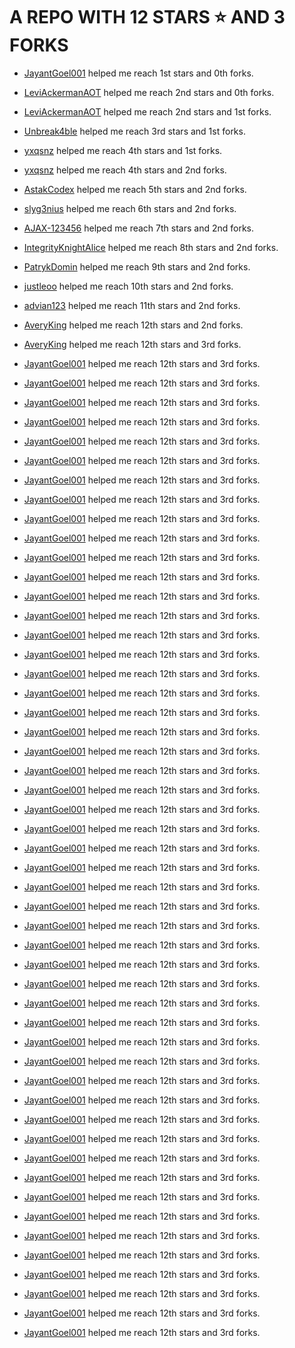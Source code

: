 # A REPO WITH 12 STARS ⭐️ AND 3 FORKS

- [JayantGoel001](https://github.com/JayantGoel001) helped me reach 1st stars and 0th forks.

- [LeviAckermanAOT](https://github.com/LeviAckermanAOT) helped me reach 2nd stars and 0th forks.

- [LeviAckermanAOT](https://github.com/LeviAckermanAOT) helped me reach 2nd stars and 1st forks.

- [Unbreak4ble](https://github.com/Unbreak4ble) helped me reach 3rd stars and 1st forks.

- [yxqsnz](https://github.com/yxqsnz) helped me reach 4th stars and 1st forks.

- [yxqsnz](https://github.com/yxqsnz) helped me reach 4th stars and 2nd forks.

- [AstakCodex](https://github.com/AstakCodex) helped me reach 5th stars and 2nd forks.

- [slyg3nius](https://github.com/slyg3nius) helped me reach 6th stars and 2nd forks.

- [AJAX-123456](https://github.com/AJAX-123456) helped me reach 7th stars and 2nd forks.

- [IntegrityKnightAlice](https://github.com/IntegrityKnightAlice) helped me reach 8th stars and 2nd forks.

- [PatrykDomin](https://github.com/PatrykDomin) helped me reach 9th stars and 2nd forks.

- [justleoo](https://github.com/justleoo) helped me reach 10th stars and 2nd forks.

- [advian123](https://github.com/advian123) helped me reach 11th stars and 2nd forks.

- [AveryKing](https://github.com/AveryKing) helped me reach 12th stars and 2nd forks.

- [AveryKing](https://github.com/AveryKing) helped me reach 12th stars and 3rd forks.

- [JayantGoel001](https://github.com/JayantGoel001) helped me reach 12th stars and 3rd forks.

- [JayantGoel001](https://github.com/JayantGoel001) helped me reach 12th stars and 3rd forks.

- [JayantGoel001](https://github.com/JayantGoel001) helped me reach 12th stars and 3rd forks.

- [JayantGoel001](https://github.com/JayantGoel001) helped me reach 12th stars and 3rd forks.

- [JayantGoel001](https://github.com/JayantGoel001) helped me reach 12th stars and 3rd forks.

- [JayantGoel001](https://github.com/JayantGoel001) helped me reach 12th stars and 3rd forks.

- [JayantGoel001](https://github.com/JayantGoel001) helped me reach 12th stars and 3rd forks.

- [JayantGoel001](https://github.com/JayantGoel001) helped me reach 12th stars and 3rd forks.

- [JayantGoel001](https://github.com/JayantGoel001) helped me reach 12th stars and 3rd forks.

- [JayantGoel001](https://github.com/JayantGoel001) helped me reach 12th stars and 3rd forks.

- [JayantGoel001](https://github.com/JayantGoel001) helped me reach 12th stars and 3rd forks.

- [JayantGoel001](https://github.com/JayantGoel001) helped me reach 12th stars and 3rd forks.

- [JayantGoel001](https://github.com/JayantGoel001) helped me reach 12th stars and 3rd forks.

- [JayantGoel001](https://github.com/JayantGoel001) helped me reach 12th stars and 3rd forks.

- [JayantGoel001](https://github.com/JayantGoel001) helped me reach 12th stars and 3rd forks.

- [JayantGoel001](https://github.com/JayantGoel001) helped me reach 12th stars and 3rd forks.

- [JayantGoel001](https://github.com/JayantGoel001) helped me reach 12th stars and 3rd forks.

- [JayantGoel001](https://github.com/JayantGoel001) helped me reach 12th stars and 3rd forks.

- [JayantGoel001](https://github.com/JayantGoel001) helped me reach 12th stars and 3rd forks.

- [JayantGoel001](https://github.com/JayantGoel001) helped me reach 12th stars and 3rd forks.

- [JayantGoel001](https://github.com/JayantGoel001) helped me reach 12th stars and 3rd forks.

- [JayantGoel001](https://github.com/JayantGoel001) helped me reach 12th stars and 3rd forks.

- [JayantGoel001](https://github.com/JayantGoel001) helped me reach 12th stars and 3rd forks.

- [JayantGoel001](https://github.com/JayantGoel001) helped me reach 12th stars and 3rd forks.

- [JayantGoel001](https://github.com/JayantGoel001) helped me reach 12th stars and 3rd forks.

- [JayantGoel001](https://github.com/JayantGoel001) helped me reach 12th stars and 3rd forks.

- [JayantGoel001](https://github.com/JayantGoel001) helped me reach 12th stars and 3rd forks.

- [JayantGoel001](https://github.com/JayantGoel001) helped me reach 12th stars and 3rd forks.

- [JayantGoel001](https://github.com/JayantGoel001) helped me reach 12th stars and 3rd forks.

- [JayantGoel001](https://github.com/JayantGoel001) helped me reach 12th stars and 3rd forks.

- [JayantGoel001](https://github.com/JayantGoel001) helped me reach 12th stars and 3rd forks.

- [JayantGoel001](https://github.com/JayantGoel001) helped me reach 12th stars and 3rd forks.

- [JayantGoel001](https://github.com/JayantGoel001) helped me reach 12th stars and 3rd forks.

- [JayantGoel001](https://github.com/JayantGoel001) helped me reach 12th stars and 3rd forks.

- [JayantGoel001](https://github.com/JayantGoel001) helped me reach 12th stars and 3rd forks.

- [JayantGoel001](https://github.com/JayantGoel001) helped me reach 12th stars and 3rd forks.

- [JayantGoel001](https://github.com/JayantGoel001) helped me reach 12th stars and 3rd forks.

- [JayantGoel001](https://github.com/JayantGoel001) helped me reach 12th stars and 3rd forks.

- [JayantGoel001](https://github.com/JayantGoel001) helped me reach 12th stars and 3rd forks.

- [JayantGoel001](https://github.com/JayantGoel001) helped me reach 12th stars and 3rd forks.

- [JayantGoel001](https://github.com/JayantGoel001) helped me reach 12th stars and 3rd forks.

- [JayantGoel001](https://github.com/JayantGoel001) helped me reach 12th stars and 3rd forks.

- [JayantGoel001](https://github.com/JayantGoel001) helped me reach 12th stars and 3rd forks.

- [JayantGoel001](https://github.com/JayantGoel001) helped me reach 12th stars and 3rd forks.

- [JayantGoel001](https://github.com/JayantGoel001) helped me reach 12th stars and 3rd forks.

- [JayantGoel001](https://github.com/JayantGoel001) helped me reach 12th stars and 3rd forks.

- [JayantGoel001](https://github.com/JayantGoel001) helped me reach 12th stars and 3rd forks.

- [JayantGoel001](https://github.com/JayantGoel001) helped me reach 12th stars and 3rd forks.

- [JayantGoel001](https://github.com/JayantGoel001) helped me reach 12th stars and 3rd forks.

- [JayantGoel001](https://github.com/JayantGoel001) helped me reach 12th stars and 3rd forks.

- [JayantGoel001](https://github.com/JayantGoel001) helped me reach 12th stars and 3rd forks.
